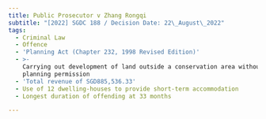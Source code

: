 ```yaml
---
title: Public Prosecutor v Zhang Rongqi
subtitle: "[2022] SGDC 188 / Decision Date: 22\_August\_2022"
tags:
  - Criminal Law
  - Offence
  - 'Planning Act (Chapter 232, 1998 Revised Edition)'
  - >-
    Carrying out development of land outside a conservation area without
    planning permission
  - 'Total revenue of SGD885,536.33'
  - Use of 12 dwelling-houses to provide short-term accommodation
  - Longest duration of offending at 33 months

---
```


